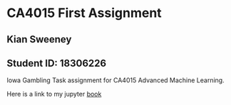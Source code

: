 # CA4015 First Assignment
## Kian Sweeney
## Student ID: 18306226

Iowa Gambling Task assignment for CA4015 Advanced Machine Learning.

Here is a link to my jupyter [book](https://kiansweeney11.github.io/ca4015-assignment-1/introduction.html)